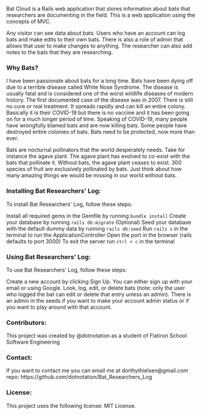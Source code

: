 Bat Cloud is a Rails web application that stores information about bats that researchers are documenting in the field. This is a web application using the concepts of MVC.
 
Any visitor can see data about bats. Users who have an account can log bats and make edits to their own bats. There is also a role of admin that allows that user to make changes to anything. The researcher can also add notes to the bats that they are researching. 
 
<h3>Why Bats?</h3>
I have been passionate about bats for a long time. Bats have been dying off due to a terrible disease called White Nose Syndrome. The disease is usually fatal and is considered one of the worst wildlife diseases of modern history. The first documented case of the disease was in 2007. There is still no cure or real treatment. It spreads rapidly and can kill an entire colony. Basically it is their COVID-19 but there is no vaccine and it has been going on for a much longer period of time. Speaking of COVID-19, many people have wrongfully blamed bats and are now killing bats. Some people have destroyed entire colonies of bats. Bats need to be protected, now more than ever. 
 
Bats are nocturnal pollinators that the world desperately needs. Take for instance the agave plant. The agave plant has evolved to co-exist with the bats that pollinate it. Without bats, the agave plant ceases to exist. 300 species of fruit are exclusively pollinated by bats. Just think about how many amazing things we would be missing in our world without bats.
 
<h3>Installing Bat Researchers' Log:</h3>
To install Bat Researchers' Log, follow these steps:
 
Install all required gems in the Gemfile by running `bundle install`
Create your database by running `rails db:migrate`
(Optional) Seed your database with the default dummy data by running `rails db:seed`
Run `rails s` in the terminal to run the ApplicationController
Open the port in the browser (rails defaults to port 3000)
To exit the server run `ctrl + c` in the terminal
 
<h3>Using Bat Researchers' Log:</h3>
To use Bat Researchers' Log, follow these steps:
 
Create a new account by clicking Sign Up. You can either sign up with your email or using Google.
Look, log, edit, or delete bats (note: only the user who logged the bat can edit or delete that entry unless an admin).
There is an admin in the seeds if you want to make your account admin status or if you want to play around with that account. 
 
<h3>Contributors:</h3>
This project was created by @dotnotation as a student of Flatiron School Software Engineering
 
<h3>Contact:</h3>
If you want to contact me you can email me at dorthythielsen@gmail.com
repo: https://github.com/dotnotation/Bat_Researchers_Log
 
<h3>License:</h3>
This project uses the following license: MIT License.
 